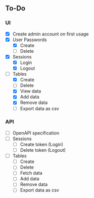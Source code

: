 ## To-Do

### UI
* [x] Create admin account on first usage
* [x] User Passwords
  * [x] Create
  * [ ] Delete
* [x] Sessions
  * [x] Login
  * [x] Logout
* [ ] Tables
  * [x] Create
  * [ ] Delete
  * [x] View data
  * [x] Add data
  * [x] Remove data
  * [ ] Export data as csv

### API
* [ ] OpenAPI specification
* [ ] Sessions
  * [ ] Create token (Login)
  * [ ] Delete token (Logout)
* [ ] Tables
  * [ ] Create
  * [ ] Delete
  * [ ] Fetch data
  * [ ] Add data
  * [ ] Remove data
  * [ ] Export data as csv
